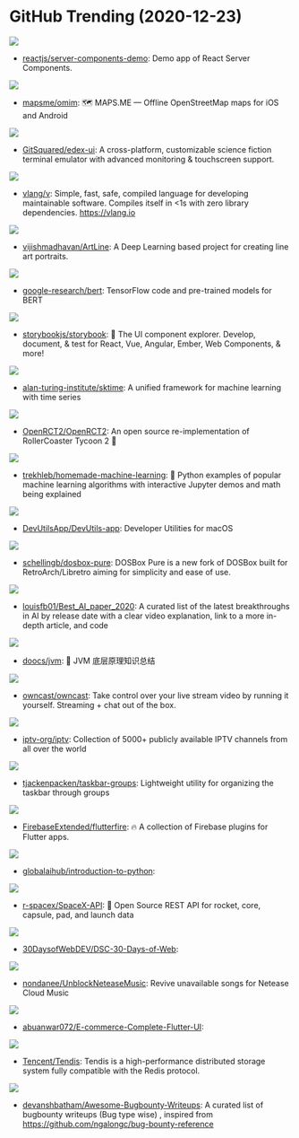 # GitHub Trending (2020-12-23)

![](https://img.shields.io/badge/JavaScript-New%20996-green?style=flat-square&logo=appveyor)
- [reactjs/server-components-demo](https://github.com/reactjs/server-components-demo): Demo app of React Server Components.

![](https://img.shields.io/badge/C%2B%2B-New%2066-green?style=flat-square&logo=appveyor)
- [mapsme/omim](https://github.com/mapsme/omim): 🗺️ MAPS.ME — Offline OpenStreetMap maps for iOS and Android

![](https://img.shields.io/badge/JavaScript-New%20458-green?style=flat-square&logo=appveyor)
- [GitSquared/edex-ui](https://github.com/GitSquared/edex-ui): A cross-platform, customizable science fiction terminal emulator with advanced monitoring & touchscreen support.

![](https://img.shields.io/badge/V-New%20333-green?style=flat-square&logo=appveyor)
- [vlang/v](https://github.com/vlang/v): Simple, fast, safe, compiled language for developing maintainable software. Compiles itself in <1s with zero library dependencies. https://vlang.io

![](https://img.shields.io/badge/Jupyter%20Notebook-New%20322-green?style=flat-square&logo=appveyor)
- [vijishmadhavan/ArtLine](https://github.com/vijishmadhavan/ArtLine): A Deep Learning based project for creating line art portraits.

![](https://img.shields.io/badge/Python-New%2034-green?style=flat-square&logo=appveyor)
- [google-research/bert](https://github.com/google-research/bert): TensorFlow code and pre-trained models for BERT

![](https://img.shields.io/badge/TypeScript-New%2085-green?style=flat-square&logo=appveyor)
- [storybookjs/storybook](https://github.com/storybookjs/storybook): 📓 The UI component explorer. Develop, document, & test for React, Vue, Angular, Ember, Web Components, & more!

![](https://img.shields.io/badge/Python-New%2031-green?style=flat-square&logo=appveyor)
- [alan-turing-institute/sktime](https://github.com/alan-turing-institute/sktime): A unified framework for machine learning with time series

![](https://img.shields.io/badge/C%2B%2B-New%208-green?style=flat-square&logo=appveyor)
- [OpenRCT2/OpenRCT2](https://github.com/OpenRCT2/OpenRCT2): An open source re-implementation of RollerCoaster Tycoon 2 🎢

![](https://img.shields.io/badge/Jupyter%20Notebook-New%20263-green?style=flat-square&logo=appveyor)
- [trekhleb/homemade-machine-learning](https://github.com/trekhleb/homemade-machine-learning): 🤖 Python examples of popular machine learning algorithms with interactive Jupyter demos and math being explained

![](https://img.shields.io/badge/Objective-C-New%20316-green?style=flat-square&logo=appveyor)
- [DevUtilsApp/DevUtils-app](https://github.com/DevUtilsApp/DevUtils-app): Developer Utilities for macOS

![](https://img.shields.io/badge/C%2B%2B-New%2049-green?style=flat-square&logo=appveyor)
- [schellingb/dosbox-pure](https://github.com/schellingb/dosbox-pure): DOSBox Pure is a new fork of DOSBox built for RetroArch/Libretro aiming for simplicity and ease of use.

![](https://img.shields.io/badge/none-New%20230-green?style=flat-square&logo=appveyor)
- [louisfb01/Best_AI_paper_2020](https://github.com/louisfb01/Best_AI_paper_2020): A curated list of the latest breakthroughs in AI by release date with a clear video explanation, link to a more in-depth article, and code

![](https://img.shields.io/badge/Java-New%20262-green?style=flat-square&logo=appveyor)
- [doocs/jvm](https://github.com/doocs/jvm): 🤗 JVM 底层原理知识总结

![](https://img.shields.io/badge/Go-New%20509-green?style=flat-square&logo=appveyor)
- [owncast/owncast](https://github.com/owncast/owncast): Take control over your live stream video by running it yourself. Streaming + chat out of the box.

![](https://img.shields.io/badge/JavaScript-New%2087-green?style=flat-square&logo=appveyor)
- [iptv-org/iptv](https://github.com/iptv-org/iptv): Collection of 5000+ publicly available IPTV channels from all over the world

![](https://img.shields.io/badge/C%23-New%20239-green?style=flat-square&logo=appveyor)
- [tjackenpacken/taskbar-groups](https://github.com/tjackenpacken/taskbar-groups): Lightweight utility for organizing the taskbar through groups

![](https://img.shields.io/badge/Dart-New%2049-green?style=flat-square&logo=appveyor)
- [FirebaseExtended/flutterfire](https://github.com/FirebaseExtended/flutterfire): 🔥 A collection of Firebase plugins for Flutter apps.

![](https://img.shields.io/badge/Jupyter%20Notebook-New%2029-green?style=flat-square&logo=appveyor)
- [globalaihub/introduction-to-python](https://github.com/globalaihub/introduction-to-python): 

![](https://img.shields.io/badge/JavaScript-New%20162-green?style=flat-square&logo=appveyor)
- [r-spacex/SpaceX-API](https://github.com/r-spacex/SpaceX-API): 🚀 Open Source REST API for rocket, core, capsule, pad, and launch data

![](https://img.shields.io/badge/none-New%2020-green?style=flat-square&logo=appveyor)
- [30DaysofWebDEV/DSC-30-Days-of-Web](https://github.com/30DaysofWebDEV/DSC-30-Days-of-Web): 

![](https://img.shields.io/badge/JavaScript-New%2038-green?style=flat-square&logo=appveyor)
- [nondanee/UnblockNeteaseMusic](https://github.com/nondanee/UnblockNeteaseMusic): Revive unavailable songs for Netease Cloud Music

![](https://img.shields.io/badge/Dart-New%2093-green?style=flat-square&logo=appveyor)
- [abuanwar072/E-commerce-Complete-Flutter-UI](https://github.com/abuanwar072/E-commerce-Complete-Flutter-UI): 

![](https://img.shields.io/badge/C%2B%2B-New%20338-green?style=flat-square&logo=appveyor)
- [Tencent/Tendis](https://github.com/Tencent/Tendis): Tendis is a high-performance distributed storage system fully compatible with the Redis protocol.

![](https://img.shields.io/badge/Python-New%2024-green?style=flat-square&logo=appveyor)
- [devanshbatham/Awesome-Bugbounty-Writeups](https://github.com/devanshbatham/Awesome-Bugbounty-Writeups): A curated list of bugbounty writeups (Bug type wise) , inspired from https://github.com/ngalongc/bug-bounty-reference

